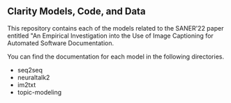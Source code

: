 ## Clarity Models, Code, and Data

This repository contains each of the models related to the SANER'22 paper entitled "An Empirical Investigation into the Use of Image Captioning for Automated Software Documentation. 

You can find the documentation for each model in the following directories.

* seq2seq
* neuraltalk2
* im2txt
* topic-modeling

